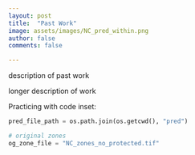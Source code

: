 ```yaml
---
layout: post
title:  "Past Work"
image: assets/images/NC_pred_within.png
author: false
comments: false

---
```


description of past work

longer description of work

Practicing with code inset:

```python
pred_file_path = os.path.join(os.getcwd(), "pred")

# original zones
og_zone_file = "NC_zones_no_protected.tif"
```
